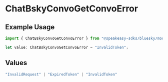 # ChatBskyConvoGetConvoError

## Example Usage

```typescript
import { ChatBskyConvoGetConvoError } from "@speakeasy-sdks/bluesky/models/errors";

let value: ChatBskyConvoGetConvoError = "InvalidToken";
```

## Values

```typescript
"InvalidRequest" | "ExpiredToken" | "InvalidToken"
```
